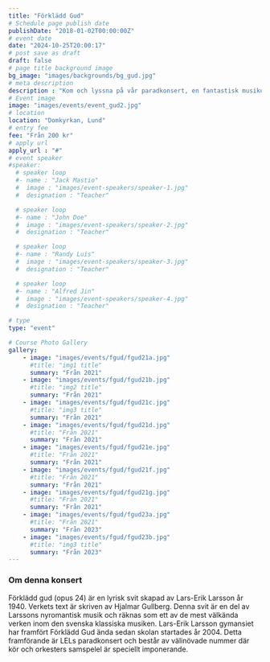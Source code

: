 ```yaml
---
title: "Förklädd Gud"
# Schedule page publish date
publishDate: "2018-01-02T00:00:00Z"
# event date
date: "2024-10-25T20:00:17"
# post save as draft
draft: false
# page title background image
bg_image: "images/backgrounds/bg_gud.jpg"
# meta description
description : "Kom och lyssna på vår paradkonsert, en fantastisk musikupplevelse av Lars-Erik Larsson - Förklädd Gud."
# Event image
image: "images/events/event_gud2.jpg"
# location
location: "Domkyrkan, Lund"
# entry fee
fee: "Från 200 kr"
# apply url
apply_url : "#"
# event speaker
#speaker:
  # speaker loop
  #- name : "Jack Mastio"
  #  image : "images/event-speakers/speaker-1.jpg"
  #  designation : "Teacher"

  # speaker loop
  #- name : "John Doe"
  #  image : "images/event-speakers/speaker-2.jpg"
  #  designation : "Teacher"

  # speaker loop
  #- name : "Randy Luis"
  #  image : "images/event-speakers/speaker-3.jpg"
  #  designation : "Teacher"

  # speaker loop
  #- name : "Alfred Jin"
  #  image : "images/event-speakers/speaker-4.jpg"
  #  designation : "Teacher"

# type
type: "event"

# Course Photo Gallery
gallery:
    - image: "images/events/fgud/fgud21a.jpg"
      #title: "img1 title"
      summary: "Från 2021"
    - image: "images/events/fgud/fgud21b.jpg"
      #title: "img2 title"
      summary: "Från 2021"
    - image: "images/events/fgud/fgud21c.jpg"
      #title: "img3 title"
      summary: "Från 2021"
    - image: "images/events/fgud/fgud21d.jpg"
      #title: "Från 2021"
      summary: "Från 2021"
    - image: "images/events/fgud/fgud21e.jpg"
      #title: "Från 2021"
      summary: "Från 2021"
    - image: "images/events/fgud/fgud21f.jpg"
      #title: "Från 2021"
      summary: "Från 2021"
    - image: "images/events/fgud/fgud21g.jpg"
      #title: "Från 2021"
      summary: "Från 2021"
    - image: "images/events/fgud/fgud23a.jpg"
      #title: "Från 2021"
      summary: "Från 2023"
    - image: "images/events/fgud/fgud23b.jpg"
      #title: "img3 title"
      summary: "Från 2023"                  
---
```


### Om denna konsert

Förklädd gud (opus 24) är en lyrisk svit skapad av Lars-Erik Larsson år 1940. Verkets text är skriven av Hjalmar Gullberg. Denna svit är en del av Larssons nyromantisk musik och räknas som ett av de mest välkända verken inom den svenska klassiska musiken. Lars-Erik Larsson gymansiet har framfört Förklädd Gud ända sedan skolan startades år 2004. Detta framförande är LELs paradkonsert och består av välinövade nummer där kör och orkesters samspelel är speciellt imponerande.     